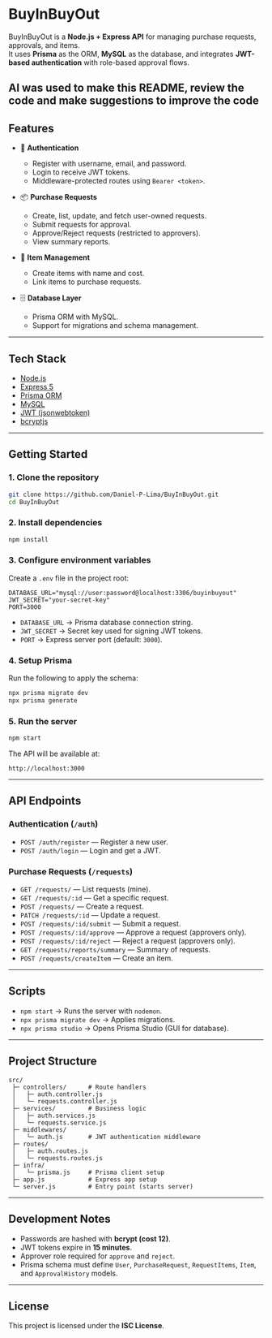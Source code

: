 # BuyInBuyOut

BuyInBuyOut is a **Node.js + Express API** for managing purchase requests, approvals, and items.  
It uses **Prisma** as the ORM, **MySQL** as the database, and integrates **JWT-based authentication** with role-based approval flows.

AI was used to make this README, review the code and make suggestions to improve the code
---

## Features

- 🔐 **Authentication**  
  - Register with username, email, and password.  
  - Login to receive JWT tokens.  
  - Middleware-protected routes using `Bearer <token>`.

- 📦 **Purchase Requests**  
  - Create, list, update, and fetch user-owned requests.  
  - Submit requests for approval.  
  - Approve/Reject requests (restricted to approvers).  
  - View summary reports.

- 🛒 **Item Management**  
  - Create items with name and cost.  
  - Link items to purchase requests.

- 🗄️ **Database Layer**  
  - Prisma ORM with MySQL.  
  - Support for migrations and schema management.

---

## Tech Stack

- [Node.js](https://nodejs.org/)  
- [Express 5](https://expressjs.com/)  
- [Prisma ORM](https://www.prisma.io/)  
- [MySQL](https://www.mysql.com/)  
- [JWT (jsonwebtoken)](https://github.com/auth0/node-jsonwebtoken)  
- [bcryptjs](https://github.com/dcodeIO/bcrypt.js)  

---

## Getting Started

### 1. Clone the repository

```bash
git clone https://github.com/Daniel-P-Lima/BuyInBuyOut.git
cd BuyInBuyOut
```

### 2. Install dependencies

```bash
npm install
```

### 3. Configure environment variables

Create a `.env` file in the project root:

```env
DATABASE_URL="mysql://user:password@localhost:3306/buyinbuyout"
JWT_SECRET="your-secret-key"
PORT=3000
```

- `DATABASE_URL` → Prisma database connection string.  
- `JWT_SECRET` → Secret key used for signing JWT tokens.  
- `PORT` → Express server port (default: `3000`).  

### 4. Setup Prisma

Run the following to apply the schema:

```bash
npx prisma migrate dev
npx prisma generate
```

### 5. Run the server

```bash
npm start
```

The API will be available at:  
```
http://localhost:3000
```

---

## API Endpoints

### Authentication (`/auth`)
- `POST /auth/register` — Register a new user.  
- `POST /auth/login` — Login and get a JWT.

### Purchase Requests (`/requests`)
- `GET /requests/` — List requests (mine).  
- `GET /requests/:id` — Get a specific request.  
- `POST /requests/` — Create a request.  
- `PATCH /requests/:id` — Update a request.  
- `POST /requests/:id/submit` — Submit a request.  
- `POST /requests/:id/approve` — Approve a request (approvers only).  
- `POST /requests/:id/reject` — Reject a request (approvers only).  
- `GET /requests/reports/summary` — Summary of requests.  
- `POST /requests/createItem` — Create an item.

---

## Scripts

- `npm start` → Runs the server with `nodemon`.  
- `npx prisma migrate dev` → Applies migrations.  
- `npx prisma studio` → Opens Prisma Studio (GUI for database).

---

## Project Structure

```
src/
 ├─ controllers/      # Route handlers
 │   ├─ auth.controller.js
 │   └─ requests.controller.js
 ├─ services/         # Business logic
 │   ├─ auth.services.js
 │   └─ requests.service.js
 ├─ middlewares/
 │   └─ auth.js       # JWT authentication middleware
 ├─ routes/
 │   ├─ auth.routes.js
 │   └─ requests.routes.js
 ├─ infra/
 │   └─ prisma.js     # Prisma client setup
 ├─ app.js            # Express app setup
 └─ server.js         # Entry point (starts server)
```

---

## Development Notes

- Passwords are hashed with **bcrypt (cost 12)**.  
- JWT tokens expire in **15 minutes**.  
- Approver role required for `approve` and `reject`.  
- Prisma schema must define `User`, `PurchaseRequest`, `RequestItems`, `Item`, and `ApprovalHistory` models.

---

## License

This project is licensed under the **ISC License**.
